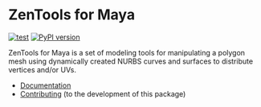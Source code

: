 # ZenTools for Maya

[![test](https://github.com/enorganic/maya-zen-tools/actions/workflows/test.yml/badge.svg?branch=main)](https://github.com/enorganic/maya-zen-tools/actions/workflows/test.yml)
[![PyPI version](https://badge.fury.io/py/maya-zen-tools.svg?icon=si%3Apython)](https://badge.fury.io/py/maya-zen-tools)

ZenTools for Maya is a set of modeling tools for manipulating a polygon mesh
using dynamically created NURBS curves and surfaces to distribute vertices
and/or UVs.

- [Documentation](https://maya-zen-tools.enorganic.org)
- [Contributing](https://maya-zen-tools.enorganic.org/contributing) (to the development of this package)
